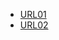 - [URL01](https://github.com/debelistic/uda-project3)
- [URL02](http://udapeople-cbb8df2.s3-website-us-east-1.amazonaws.com)
